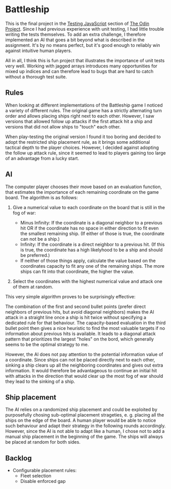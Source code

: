# Battleship
This is the final project in the [Testing JavaScript](https://www.theodinproject.com/paths/full-stack-javascript/courses/javascript#testing-javascript) section of [The Odin Project](https://www.theodinproject.com). Since I had previous experience with unit testing, I had little trouble writing the tests themselves. To add an extra challenge, I therefore implemented an AI that goes a bit beyond what is described in the assignment. It's by no means perfect, but it's good enough to reliably win against intuitive human players.

All in all, I think this is fun project that illustrates the importance of unit tests very well. Working with jagged arrays introduces many opportunities for mixed up indices and can therefore lead to bugs that are hard to catch without a thorough test suite.

## Rules
When looking at different implementations of the Battleship game I noticed a variety of different rules. The original game has a strictly alternating turn order and allows placing ships right next to each other. However, I saw versions that allowed follow up attacks if the first attack hit a ship and versions that did not allow ships to "touch" each other.

When play-testing the original version I found it too boring and decided to adopt the restricted ship placement rule, as it brings some additional tactical depth to the player choices. However, I decided against adopting the follow up attack rule, since it seemed to lead to players gaining too large of an advantage from a lucky start.

## AI
The computer player chooses their move based on an evaluation function, that estimates the importance of each remaining coordinate on the game board. The algorithm is as follows:

1. Give a numerical value to each coordinate on the board that is still in the fog of war:

    - Minus Infinity: If the coordinate is a diagonal neighbor to a previous hit OR if the coordinate has no space in either direction to fit even the smallest remaining ship. (If either of those is true, the coordinate can not be a ship.)
    - Infinity: If the coordinate is a direct neighbor to a previous hit. (If this is true, the coordinate has a high likelyhood to be a ship and should be preferred.)
    - If neither of those things apply, calculate the value based on the coordinates capacity to fit any one of the remaining ships. The more ships can fit into that coordinate, the higher the value.

2. Select the coordinates with the highest numerical value and attack one of them at random.

This very simple algorithm proves to be surprisingly effective: 

The combination of the first and second bullet points (prefer direct neighbors of previous hits, but avoid diagonal neighbors) makes the AI attack in a straight line once a ship is hit twice without specifying a dedicated rule for that behaviour. The capacity-based evaluation in the third bullet point then gives a nice heuristic to find the most valuable targets if no information about previous hits is available. It leads to a diagonal attack pattern that prioritizes the largest "holes" on the bord, which generally seems to be the optimal strategy to me.

However, the AI does not pay attention to the potential information value of a coordinate. Since ships can not be placed directly next to each other, sinking a ship clears up all the neighboring coordinates and gives out extra information. It would therefore be advantageous to continue an initial hit with attacks in the direction that would clear up the most fog of war should they lead to the sinking of a ship.

## Ship placement
The AI relies on a randomized ship placement and could be exploited by purposefully chosing sub-optimal placement strageties, e. g. placing all the ships on the edge of the board. A human player would be able to notice such behaviour and adapt their strategy in the following rounds accordingly. However, since the AI is not able to adapt like a human, I chose not to add a manual ship placement in the beginning of the game. The ships will always be placed at random for both sides.


## Backlog
- Configurable placement rules:
    - Fleet selection
    - Disable enforced gap
